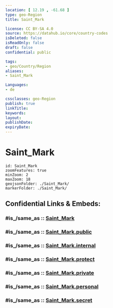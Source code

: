 ```yaml
---
location: [ 12.19 , -61.68 ] 
type: geo-Region
title: Saint_Mark

license: CC BY-SA 4.0
source: https://datahub.io/core/country-codes
isDeleted: false
isReadOnly: false
draft: false
confidential: public

tags:
- geo/Country/Region
aliases:
- Saint_Mark

Languages:
- de

cssclasses: geo-Region
publish: true
linkTitle: 
keywords: 
layout: 
publishDate: 
expiryDate: 
---
```


# Saint_Mark

```leaflet
id: Saint_Mark
zoomFeatures: true 
minZoom: 2 
maxZoom: 18
geojsonFolder: ./Saint_Mark/
markerFolder: ./Saint_Mark/
```


## Confidential Links & Embeds: 

### #is_/same_as :: [Saint_Mark](/_Standards/Earth/Continent/America~Caribbean/Grenada/parishes~Grenada/Saint_Mark.md) 

### #is_/same_as :: [Saint_Mark.public](/_public/Earth/Continent/America~Caribbean/Grenada/parishes~Grenada/Saint_Mark.public.md) 

### #is_/same_as :: [Saint_Mark.internal](/_internal/Earth/Continent/America~Caribbean/Grenada/parishes~Grenada/Saint_Mark.internal.md) 

### #is_/same_as :: [Saint_Mark.protect](/_protect/Earth/Continent/America~Caribbean/Grenada/parishes~Grenada/Saint_Mark.protect.md) 

### #is_/same_as :: [Saint_Mark.private](/_private/Earth/Continent/America~Caribbean/Grenada/parishes~Grenada/Saint_Mark.private.md) 

### #is_/same_as :: [Saint_Mark.personal](/_personal/Earth/Continent/America~Caribbean/Grenada/parishes~Grenada/Saint_Mark.personal.md) 

### #is_/same_as :: [Saint_Mark.secret](/_secret/Earth/Continent/America~Caribbean/Grenada/parishes~Grenada/Saint_Mark.secret.md)

